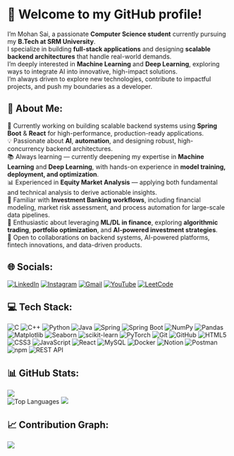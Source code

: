 
# 👋 Welcome to my GitHub profile!  

I’m Mohan Sai, a passionate **Computer Science student** currently pursuing my **B.Tech at SRM University**.  
I specialize in building **full-stack applications** and designing **scalable backend architectures** that handle real-world demands.  
I’m deeply interested in **Machine Learning** and **Deep Learning**, exploring ways to integrate AI into innovative, high-impact solutions.  
I’m always driven to explore new technologies, contribute to impactful projects, and push my boundaries as a developer.

<!--
**Mohan-Sai-Kompelli/Mohan-Sai-Kompelli** is a ✨ _special_ ✨ repository because its `README.md` (this file) appears on your GitHub profile.

Here are some ideas to get you started:

- 🔭 I’m currently working on ...
- 🌱 I’m currently learning ...
- 👯 I’m looking to collaborate on ...
- 🤔 I’m looking for help with ...
- 💬 Ask me about ...
- 📫 How to reach me: ...
- 😄 Pronouns: ...
- ⚡ Fun fact: ...
-->
## 🐥 About Me:
🚀 Currently working on building scalable backend systems using **Spring Boot** & **React** for high-performance, production-ready applications.  
💡 Passionate about **AI**, **automation**, and designing robust, high-concurrency backend architectures.  
📚 Always learning — currently deepening my expertise in **Machine Learning** and **Deep Learning**, with hands-on experience in **model training, deployment, and optimization**.  
📊 Experienced in **Equity Market Analysis** — applying both fundamental and technical analysis to derive actionable insights.  
🏦 Familiar with **Investment Banking workflows**, including financial modeling, market risk assessment, and process automation for large-scale data pipelines.  
🧠 Enthusiastic about leveraging **ML/DL in finance**, exploring **algorithmic trading**, **portfolio optimization**, and **AI-powered investment strategies**.  
🤝 Open to collaborations on backend systems, AI-powered platforms, fintech innovations, and data-driven products.


## 🌐 Socials:
[![LinkedIn](https://img.shields.io/badge/LinkedIn-%230077B5.svg?logo=linkedin&logoColor=white)](https://www.linkedin.com/in/mohan-sai-kompelli-b56884319/)
[![Instagram](https://img.shields.io/badge/Instagram-%23E4405F.svg?logo=instagram&logoColor=white)](https://instagram.com/YOUR-INSTAGRAM-USERNAME)
[![Gmail](https://img.shields.io/badge/Gmail-D14836?logo=gmail&logoColor=white)](mailto:mohansaikompelli15@gmail.com)
[![YouTube](https://img.shields.io/badge/YouTube-%23FF0000.svg?logo=youtube&logoColor=white)](https://www.youtube.com/@Yodha-no-1)
[![LeetCode](https://img.shields.io/badge/LeetCode-%23FFA116.svg?logo=leetcode&logoColor=white)](https://leetcode.com/Mohan-Sai-Kompelli)


## 💻 Tech Stack:

![C](https://img.shields.io/badge/C-%2300599C.svg?style=for-the-badge&logo=c&logoColor=white)
![C++](https://img.shields.io/badge/C++-%2300599C.svg?style=for-the-badge&logo=c%2B%2B&logoColor=white)
![Python](https://img.shields.io/badge/Python-%233776AB.svg?style=for-the-badge&logo=python&logoColor=white)
![Java](https://img.shields.io/badge/Java-%23ED8B00.svg?style=for-the-badge&logo=openjdk&logoColor=white)
![Spring](https://img.shields.io/badge/Spring-%236DB33F.svg?style=for-the-badge&logo=spring&logoColor=white)
![Spring Boot](https://img.shields.io/badge/Spring%20Boot-%236DB33F.svg?style=for-the-badge&logo=springboot&logoColor=white)
![NumPy](https://img.shields.io/badge/NumPy-%23013243.svg?style=for-the-badge&logo=numpy&logoColor=white)
![Pandas](https://img.shields.io/badge/Pandas-%23150458.svg?style=for-the-badge&logo=pandas&logoColor=white)
![Matplotlib](https://img.shields.io/badge/Matplotlib-%23000000.svg?style=for-the-badge&logo=matplotlib&logoColor=white)
![Seaborn](https://img.shields.io/badge/Seaborn-%2300BFC4.svg?style=for-the-badge&logo=seaborn&logoColor=white)
![scikit-learn](https://img.shields.io/badge/scikit--learn-%23F7931E.svg?style=for-the-badge&logo=scikit-learn&logoColor=white)
![PyTorch](https://img.shields.io/badge/PyTorch-%23EE4C2C.svg?style=for-the-badge&logo=pytorch&logoColor=white)
![Git](https://img.shields.io/badge/Git-%23F05033.svg?style=for-the-badge&logo=git&logoColor=white)
![GitHub](https://img.shields.io/badge/GitHub-%23181717.svg?style=for-the-badge&logo=github&logoColor=white)
![HTML5](https://img.shields.io/badge/HTML5-%23E34F26.svg?style=for-the-badge&logo=html5&logoColor=white)
![CSS3](https://img.shields.io/badge/CSS3-%231572B6.svg?style=for-the-badge&logo=css3&logoColor=white)
![JavaScript](https://img.shields.io/badge/JavaScript-%23F7DF1E.svg?style=for-the-badge&logo=javascript&logoColor=black)
![React](https://img.shields.io/badge/React-%2320232a.svg?style=for-the-badge&logo=react&logoColor=%2361DAFB)
![MySQL](https://img.shields.io/badge/MySQL-%2300f.svg?style=for-the-badge&logo=mysql&logoColor=white)
![Docker](https://img.shields.io/badge/Docker-%232496ED.svg?style=for-the-badge&logo=docker&logoColor=white)
![Notion](https://img.shields.io/badge/Notion-%23000000.svg?style=for-the-badge&logo=notion&logoColor=white)
![Postman](https://img.shields.io/badge/Postman-%23FF6C37.svg?style=for-the-badge&logo=postman&logoColor=white)
![npm](https://img.shields.io/badge/npm-%23CB3837.svg?style=for-the-badge&logo=npm&logoColor=white)
![REST API](https://img.shields.io/badge/REST-02569B?style=for-the-badge&logo=rest&logoColor=white)


## 📊 GitHub Stats:

![](https://github-readme-stats.vercel.app/api?username=Mohan-Sai-Kompelli&theme=dark&hide_border=false&include_all_commits=true&count_private=true)  
![Top Languages](https://github-readme-stats.vercel.app/api/top-langs/?username=Mohan-Sai-Kompelli&layout=compact&theme=dark)
![](https://github-readme-stats.vercel.app/api/top-langs/?username=Mohan-Sai-Kompelli&theme=dark&hide_border=false&layout=compact)


## 📈 Contribution Graph:

![](https://github-readme-activity-graph.vercel.app/graph?username=Mohan-Sai-Kompelli&theme=react-dark&hide_border=false)

<!--
## 🏆 GitHub Trophies
![](https://github-profile-trophy.vercel.app/?username=Mhan-Sai-Kompelli&theme=radical&no-frame=false&no-bg=true&margin-w=4)

-->
